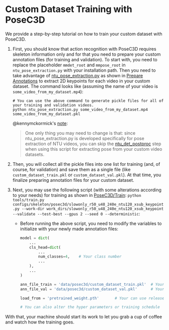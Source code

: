 # Custom Dataset Training with PoseC3D

We provide a step-by-step tutorial on how to train your custom dataset with PoseC3D.

1. First, you should know that action recognition with PoseC3D requires skeleton information only and for that you need to prepare your custom annotation files (for training and validation). To start with, you need to replace the placeholder `mmdet_root` and `mmpose_root` in `ntu_pose_extraction.py` with your installation path. Then you need to take advantage of [ntu_pose_extraction.py](https://github.com/open-mmlab/mmaction2/blob/90fc8440961987b7fe3ee99109e2c633c4e30158/tools/data/skeleton/ntu_pose_extraction.py) as shown in [Prepare Annotations](https://github.com/open-mmlab/mmaction2/blob/master/tools/data/skeleton/README.md#prepare-annotations) to extract 2D keypoints for each video in your custom dataset. The command looks like (assuming the name of your video is `some_video_from_my_dataset.mp4`):

   ```shell
   # You can use the above command to generate pickle files for all of your training and validation videos.
   python ntu_pose_extraction.py some_video_from_my_dataset.mp4 some_video_from_my_dataset.pkl
   ```

   @kennymckormick's [note](https://github.com/open-mmlab/mmaction2/issues/1216#issuecomment-950130079):

   > One only thing you may need to change is that: since ntu_pose_extraction.py is developed specifically for pose extraction of NTU videos, you can skip the [ntu_det_postproc](https://github.com/open-mmlab/mmaction2/blob/90fc8440961987b7fe3ee99109e2c633c4e30158/tools/data/skeleton/ntu_pose_extraction.py#L307) step when using this script for extracting pose from your custom video datasets.

2. Then, you will collect all the pickle files into one list for training (and, of course, for validation) and save them as a single file (like `custom_dataset_train.pkl` or `custom_dataset_val.pkl`). At that time, you finalize preparing annotation files for your custom dataset.

3. Next, you may use the following script (with some alterations according to your needs) for training as shown in [PoseC3D/Train](https://github.com/open-mmlab/mmaction2/blob/master/configs/skeleton/posec3d/README.md#train): `python tools/train.py configs/skeleton/posec3d/slowonly_r50_u48_240e_ntu120_xsub_keypoint.py --work-dir work_dirs/slowonly_r50_u48_240e_ntu120_xsub_keypoint --validate --test-best --gpus 2 --seed 0 --deterministic`:

   - Before running the above script, you need to modify the variables to initialize with your newly made annotation files:

     ```python
     model = dict(
         ...
         cls_head=dict(
             ...
             num_classes=4,    # Your class number
             ...
         ),
         ...
     )

     ann_file_train = 'data/posec3d/custom_dataset_train.pkl'  # Your annotation for training
     ann_file_val = 'data/posec3d/custom_dataset_val.pkl'      # Your annotation for validation

     load_from = 'pretrained_weight.pth'       # Your can use released weights for initialization, set to None if training from scratch

     # You can also alter the hyper parameters or training schedule
     ```

With that, your machine should start its work to let you grab a cup of coffee and watch how the training goes.
